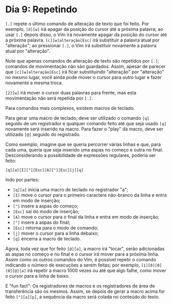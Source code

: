 # Dia 9: Repetindo

`[.]` repete o último comando de alteração de texto que foi feito. Por exemplo,
`[d][w]` irá apagar da posição do cursor até a próxima palavra; ao usar `[.]`
depois disso, o Vim irá novamente apagar da posição do cursor até a próxima
palavra. `[c][w]alteração[Esc]` irá substituir a palavra atual por "alteração";
ao pressionar `[.]`, o Vim irá substituir novamente a palavra atual por
"alteração".

Note que apenas comandos de alteração de texto são repetidos por `[.]`;
comandos de movimentação não são guardados. Assim, apesar de parecer que
`[c][w]alteração[Esc]` irá ficar substituindo "alteração" por "alteração" no
mesmo lugar, você ainda pode mover o cursor para outro lugar e fazer novamente
a mesma troca.

`[2][w]` irá mover o cursor duas palavras para frente, mas esta movimentação
não será repetida por `[.]`.

Para comandos mais complexos, existem macros de teclado.

Para gerar uma macro de teclado, deve ser utilizado o comando `[q]` seguido de
um registrador e qualquer comando feito até que seja usado `[q]` novamente será
inserido na macro. Para fazer o "play" da macro, deve ser utilizado `[@]`
seguido do registrado.

Como exemplo, imagine que se queria percorrer várias linhas e que, para cada
uma, queria que seja inserido uma aspas no começo e outra no final.
Desconsiderando a possibilidade de expressões regulares, poderia ser feito:

```
[q][a][I]["][Esc][A]["][Esc][j][q]
```

Indo por partes:

* `[q][a]` inicia uma macro de teclado no registrador "a";
* `[I]` move o cursor para o primeiro caractere não-branco da linha e entra em modo de
  inserção;
* `["]` insere a aspas do começo;
* `[Esc]` sai do modo de inserção;
* `[A]` move o cursor para o final da linha e entra em modo de inserção;
* `["]` insere a aspas do final;
* `[Esc]` retorna para o modo de comando;
* `[j]` mover o cursor para a linha debaixo;
* `[q]` encerra a macro de teclado.

Agora, toda vez que for feito `[@][a]`, a macro irá "tocar", serão adicionadas as aspas no
começo e no final e o cursor irá mover para a próxima linha. Assim como os outros comandos
do Vim, é possível repetir o comando indicando o número de execuções a serem feitas; por
exemplo, `[1][0][0][0][@][a]` irá repetir a macro 1000 vezes ou até que algo falhe, como mover
o cursor para a linha de baixo.

E "fun fact": Os registradores de macros e os registradores de área de transferência são
os mesmos. Assim, se depois de gerar a macro acima for feito `["][a][p]`, a sequência
da macro será colada no conteúdo do texto.
